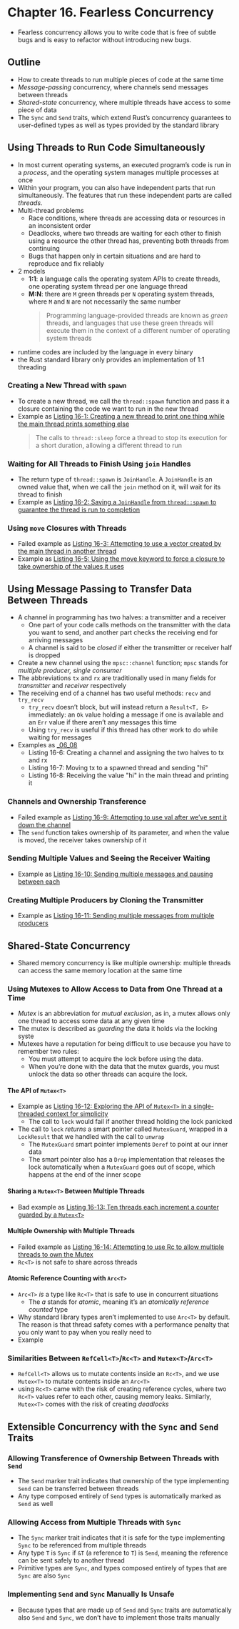 # Chapter 16. Fearless Concurrency

- Fearless concurrency allows you to write code that is free of subtle bugs and is easy to refactor without introducing new bugs.

## Outline 
* How to create threads to run multiple pieces of code at the same time
* *Message-passing* concurrency, where channels send messages between threads
* *Shared-state* concurrency, where multiple threads have access to some piece
  of data
* The `Sync` and `Send` traits, which extend Rust’s concurrency guarantees to
  user-defined types as well as types provided by the standard library

## Using Threads to Run Code Simultaneously
- In most current operating systems, an executed program’s code is run in a
*process*, and the operating system manages multiple processes at once
- Within your program, you can also have independent parts that run simultaneously. The
features that run these independent parts are called *threads*.
- Multi-thread problems
    * Race conditions, where threads are accessing data or resources in an
    inconsistent order
    * Deadlocks, where two threads are waiting for each other to finish using a
    resource the other thread has, preventing both threads from continuing
    * Bugs that happen only in certain situations and are hard to reproduce and fix
    reliably
- 2 models
  - **1:1**: a language calls the operating system APIs to create threads, one operating system thread per one language thread
  - **M:N**: there are `M` green threads per `N` operating system threads, where `M` and `N` are not necessarily the same number
    > Programming language-provided threads are known as *green* threads, and languages that use these green threads will execute them in the context of a different number of operating system threads
- runtime codes are included by the language in every binary
- the Rust standard library only provides an implementation of 1:1 threading

### Creating a New Thread with `spawn`
- To create a new thread, we call the `thread::spawn` function and pass it a closure containing the code we want to run in the new thread
- Example as [Listing 16-1: Creating a new thread to print one thing while the main thread prints something else](./listings/_01/src/main.rs)
    >  The calls to `thread::sleep` force a thread to stop its execution for a short duration, allowing a different thread to run

### Waiting for All Threads to Finish Using `join` Handles
- The return type of `thread::spawn` is `JoinHandle`. A `JoinHandle` is an owned
value that, when we call the `join` method on it, will wait for its thread to finish
- Example as [Listing 16-2: Saving a `JoinHandle` from `thread::spawn` to guarantee the thread is run to completion](./listings/_02/src/main.rs)

### Using `move` Closures with Threads
- Failed example as [Listing 16-3: Attempting to use a vector created by the main thread in another thread](./listings/_03/src/main.rs)
- Example as [Listing 16-5: Using the move keyword to force a closure to take ownership of the values it uses](./listings/_05/src/main.rs)

## Using Message Passing to Transfer Data Between Threads
- A channel in programming has two halves: a transmitter and a receiver
  - One part of your code calls methods on the transmitter with the data you want to send, and another part checks the receiving end for arriving messages
  - A channel is said to be *closed* if either the transmitter or receiver half is dropped
- Create a new channel using the `mpsc::channel` function; `mpsc` stands for
*multiple producer, single consumer*
- The abbreviations `tx` and `rx` are traditionally used in many fields for *transmitter* and *receiver* respectively
- The receiving end of a channel has two useful methods: `recv` and `try_recv`
  - `try_recv` doesn’t block, but will instead return a `Result<T, E>` immediately: an `Ok` value holding a message if one is available and an `Err` value if there aren’t any messages this time
  - Using `try_recv` is useful if this thread has other work to do while waiting for messages
- Examples as [_06_08](./listings/_06_08/src/main.rs)
    - Listing 16-6: Creating a channel and assigning the two halves to tx and rx
    - Listing 16-7: Moving tx to a spawned thread and sending "hi"
    - Listing 16-8: Receiving the value "hi" in the main thread and printing it

### Channels and Ownership Transference
- Failed example as [Listing 16-9: Attempting to use val after we’ve sent it down the channel](./listings/_09/src/main.rs)
- The `send` function takes ownership of its parameter, and when the value is moved, the receiver takes ownership of it

### Sending Multiple Values and Seeing the Receiver Waiting
- Example as [Listing 16-10: Sending multiple messages and pausing between each](./listings/_10/src/main.rs)

### Creating Multiple Producers by Cloning the Transmitter
- Example as [Listing 16-11: Sending multiple messages from multiple producers](./listings/_11/src/main.rs)

## Shared-State Concurrency
- Shared memory concurrency is like multiple ownership: multiple threads
can access the same memory location at the same time

### Using Mutexes to Allow Access to Data from One Thread at a Time
- *Mutex* is an abbreviation for *mutual exclusion*, as in, a mutex allows only
one thread to access some data at any given time
- The mutex is described as *guarding* the data it holds via the locking syste
- Mutexes have a reputation for being difficult to use because you have to remember two rules:
    * You must attempt to acquire the lock before using the data.
    * When you’re done with the data that the mutex guards, you must unlock the
    data so other threads can acquire the lock.

#### The API of `Mutex<T>`
- Example as [Listing 16-12: Exploring the API of `Mutex<T>` in a single-threaded context for simplicity](./listings/_12/src/main.rs)
    - The call to `lock` would fail if another thread holding the lock panicked
- The call to `lock` *returns* a smart pointer called `MutexGuard`, wrapped in a
`LockResult` that we handled with the call to `unwrap`
    - The `MutexGuard` smart pointer implements `Deref` to point at our inner data
    - The smart pointer also has a `Drop` implementation that releases the lock automatically when a `MutexGuard` goes out of scope, which happens at the end of the inner scope

#### Sharing a `Mutex<T>` Between Multiple Threads
- Bad example as [Listing 16-13: Ten threads each increment a counter guarded by a `Mutex<T>`](./listings/_13/src/main.rs)

#### Multiple Ownership with Multiple Threads
- Failed example as [Listing 16-14: Attempting to use Rc<T> to allow multiple threads to own the Mutex<T>](./listings/_14/src/main.rs)
- `Rc<T>` is not safe to share across threads

#### Atomic Reference Counting with `Arc<T>`
- `Arc<T>` *is* a type like `Rc<T>` that is safe to use in concurrent situations
    - The *a* stands for *atomic*, meaning it’s an *atomically reference counted* type
- Why standard library types aren’t implemented to use `Arc<T>` by default. The reason is that thread safety comes with a performance penalty that you only want to pay when you really need to
- Example

### Similarities Between `RefCell<T>`/`Rc<T>` and `Mutex<T>`/`Arc<T>`
- `RefCell<T>` allows us to mutate contents inside an `Rc<T>`, and we use `Mutex<T>` to mutate contents inside an `Arc<T>`
- using `Rc<T>` came with the risk of creating reference cycles, where two `Rc<T>` values refer to each other, causing memory leaks. Similarly, `Mutex<T>` comes with the risk of creating *deadlocks*

## Extensible Concurrency with the `Sync` and `Send` Traits
### Allowing Transference of Ownership Between Threads with `Send`
- The `Send` marker trait indicates that ownership of the type implementing
`Send` can be transferred between threads
- Any type composed entirely of `Send` types is automatically marked as `Send` as well

### Allowing Access from Multiple Threads with `Sync`
- The `Sync` marker trait indicates that it is safe for the type implementing
`Sync` to be referenced from multiple threads
- Any type `T` is `Sync` if `&T` (a reference to `T`) is `Send`, meaning the reference can be
sent safely to another thread
- Primitive types are `Sync`, and types composed entirely of types that are `Sync` are also `Sync`

### Implementing `Send` and `Sync` Manually Is Unsafe
- Because types that are made up of `Send` and `Sync` traits are automatically
also `Send` and `Sync`, we don’t have to implement those traits manually

